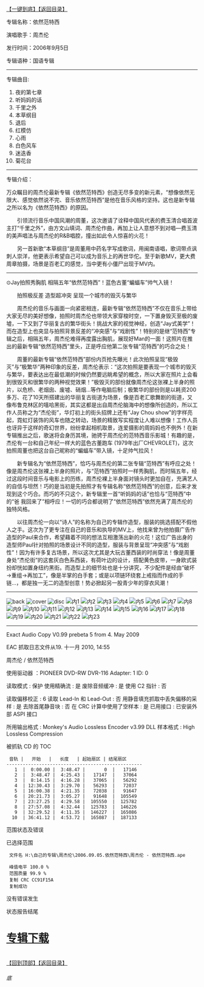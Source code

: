 [【一键到底】](#底)[【返回目录】](/README.md)

专辑名称：依然范特西

演唱歌手：周杰伦

发行时间：2006年9月5日

专辑语种：国语专辑

------------
专辑曲目: 
01. 夜的第七章
02. 听妈妈的话
03. 千里之外
04. 本草纲目
05. 退后
06. 红模仿
07. 心雨
08. 白色风车
09. 迷迭香
10. 菊花台 

------------
专辑介绍：

万众瞩目的周杰伦最新专辑《依然范特西》创造无尽多变的新元素，“想像依然无限大、感觉依然说不完、音乐依然范特西”是他在音乐风格的坚持。这也是新专辑之所以名为《依然范特西》的原因。

　　引领流行音乐中国风潮的周董，这次邀请了诠释中国风代表的费玉清合唱首波主打“千里之外”，由方文山填词、周杰伦作曲，再加上让人意想不到对唱—费玉清的美声唱法与周杰伦的R&B唱腔，撞出如此令人惊喜的火花！

　　另一首新歌“本草纲目”是周董用中药名字写成歌词，用闽南语唱，歌词带点讽刺人崇洋，他更表示希望自己可以成为音乐上的再世华佗。至于新歌MV，更大费周章拍摄，场景是百老汇的感觉，当中更有小僵尸出现于MV内。

------------
⊙Jay拍照秀胸肌 相隔五年“依然范特西”！蓝色古董“蝙蝠车”帅气入镜！

　　拍照极反差 造型超冲突 呈现一个城市的毁灭与繁华

　　周杰伦的音乐与画面一向紧密相连，最新专辑“依然范特西”不仅在音乐上带给大家无尽的美好想像，拍照时周杰伦也带领大家穿梭时空，一下置身毁灭至极的废墟，一下又到了华丽复古的繁华街头！挑战大家的视觉神经，创造“Jay式美学”！而在造型上也突显与拍照背景反差的“冲突感”与“戏剧性”！特别的是继“范特西”专辑之后，相隔五年，周杰伦难得再度露出胸肌，展现好Man的一面！这照片在推出的最新专辑“依然范特西”里头，正是呼应他第二张专辑“范特西”的巧合之处！

　　周董的最新专辑“依然范特西”部份内页抢先曝光！此次拍照呈现“极毁灭”与“极繁华”两种印象的反差，周杰伦表示：“这次拍照是要表现一个城市的毁灭与繁华，要表达出在最低潮的时候仍然要远眺希望的概念，所以大家在照片上会看到很毁灭和很繁华的两种视觉效果！”极毁灭的部份就像周杰伦这张裸上半身的照片，以危桥、老烟囱、废墟、硝烟…等作电脑后制；极繁华的部份则是以耗资200多万、花了10天所搭建出的华丽复古街道为场景，像是百老汇歌舞剧的街道，又像布鲁克林区的嘻哈黑街，其实这都是出自周杰伦脑海中的想像所创造的，所以工作人员称之为“杰伦街”，华灯初上的街头招牌上还有“Jay Chou show”的字样亮起，霓虹灯装饰的风车也随之转动，场景的精致写实程度让人难以想像！工作人员也讶异于这样的奇幻世界，纷纷拿起相机取景，连爱摄影的周妈妈也不例外！在新专辑推出之后，歌迷将会身历其境，驰骋于周杰伦的范特西音乐影城！有趣的是，杰伦有一台和自己年纪一样大的蓝色古董跑车 (1979年出厂CHEVROLET)，这次拍照周董也把这台自己昵称的“蝙蝠车”带入镜，十足帅气拉风！

　　新专辑名为“依然范特西”，恰巧与周杰伦的第二张专辑“范特西”有呼应之处！像是周杰伦这张裸上半身的照片，与“范特西”拍照时一样秀胸肌，而时隔五年，经过这段时间音乐与电影上的历练，周杰伦裸上半身面对镜头时更加自在，充满艺人的自信与坦然！巧的是当初是先拍照才有专辑名称“依然范特西”的创意，后来才发现到这个巧合。而巧的不只这个，新专辑里一首“听妈妈的话”也恰与“范特西”中的“爸 我回来了”相呼应！一切的巧合都说明了“依然范特西”依然充满了周杰伦的独特风格。

　　以往周杰伦一向以“诗人”的名称为自己的专辑作造型，服装的挑选搭配不假他人之手。这次为了更专注在自己的音乐和执导的MV上，他找来曾为他拍摄广告作造型的Paul来合作，希望藉着不同的想法互相激荡出新的火花！这位广告出身的造型师Paul针对拍照的场景设计不同的造型，服装与背景呈现“冲突感”与“戏剧性”！因为有许多复古场景，所以这次尤其是大玩古董西装的时尚穿法！像是周董身处“杰伦街”的这套灰白色系西装，有荷叶边的设计，搭配黄色皮带，一身欧式装扮却恍如置身纽约黑街。而造型上的细节处也是十分讲究，不少配件是经由“破坏→重组→再加工”，像是半掌的白手套；或是以项链环绕套上戒指而作成的手链…，都是独一无二的造型创意！势必掀起另一股青少年的穿衣风潮！
  
------------
![back](https://image.acg.lol/file/2025/10/03/backa0280458bfc530bf.jpg)
![cover](https://image.acg.lol/file/2025/10/03/cover0021c7cf460bbad4.jpg)
![disc](https://image.acg.lol/file/2025/10/03/disc48d857c9826bfcb3.jpg)
![内1](https://image.acg.lol/file/2025/10/03/15026202b98f4b1aa.jpg)
![内2](https://image.acg.lol/file/2025/10/03/286a6c1f06373c8fc.jpg)
![内3](https://image.acg.lol/file/2025/10/03/3ad78542b4bbffe3c.jpg)
![内4](https://image.acg.lol/file/2025/10/03/4373045f93ef63600.jpg)
![内5](https://image.acg.lol/file/2025/10/03/5279fbe5cc7d65987.jpg)
![内6](https://image.acg.lol/file/2025/10/03/69295050218cecca4.jpg)
![内7](https://image.acg.lol/file/2025/10/03/7f2a0fb513e556caa.jpg)
![内8](https://image.acg.lol/file/2025/10/03/86b957ffdc9f1cf70.jpg)
![内9](https://image.acg.lol/file/2025/10/03/9d26329f6beca0164.jpg)
![内10](https://image.acg.lol/file/2025/10/03/10831415dc64436156.jpg)
![内11](https://image.acg.lol/file/2025/10/03/116b18aeefcf5afd83.jpg)
![内12](https://image.acg.lol/file/2025/10/03/12c182f61551943897.jpg)
![内13](https://image.acg.lol/file/2025/10/03/1311e02bf749db5a8e.jpg)
![内14](https://image.acg.lol/file/2025/10/03/148eb0d0d88243baf2.jpg)
![内15](https://image.acg.lol/file/2025/10/03/1576b236ecd7e2c3d6.jpg)
![内16](https://image.acg.lol/file/2025/10/03/16d1268ff42cfd885c.jpg)
![内17](https://image.acg.lol/file/2025/10/03/17a39e8d7ce26948ad.jpg)
![内18](https://image.acg.lol/file/2025/10/03/18256812350d1661c0.jpg)
![内19](https://image.acg.lol/file/2025/10/03/19eb1b4ca2bc64a729.jpg)
![内20](https://image.acg.lol/file/2025/10/03/201710c0c4ca4a58b1.jpg)
![内21](https://image.acg.lol/file/2025/10/03/21ad2b6ae6fc7e2535.jpg)
![内22](https://image.acg.lol/file/2025/10/03/22792045df64b28236.jpg)
![内23](https://image.acg.lol/file/2025/10/03/234888063132cd7390.jpg)

------------
Exact Audio Copy V0.99 prebeta 5 from 4. May 2009

EAC 抓取日志文件从19. 十一月 2010, 14:55

周杰伦 / 依然范特西

使用驱动器  ：PIONEER DVD-RW  DVR-116   Adapter: 1  ID: 0

读取模式     : 保护
使用精确流   : 是
废除音频缓冲 : 是
使用 C2 指针 : 否

读取偏移校正                   : 6
读取 Lead-In 和 Lead-Out       : 否
用静音填充抓取中丢失偏移的采样 : 是
去除首尾静音块                 : 否
在 CRC 计算中使用了空样本      : 是
已用接口                       : 已安装外部 ASPI 接口

所用输出格式 : Monkey's Audio Lossless Encoder v3.99 DLL
样本格式     : High Lossless Compression


被抓轨 CD 的 TOC

     音轨 |   开始   |   长度   | 起始扇区 | 结尾扇区 
    --------------------------------------------------
       1  |  0:00.00 |  3:48.47 |       0  |   17146  
       2  |  3:48.47 |  4:25.43 |   17147  |   37064  
       3  |  8:14.15 |  4:16.28 |   37065  |   56292  
       4  | 12:30.43 |  3:29.70 |   56293  |   72037  
       5  | 16:00.38 |  4:21.35 |   72038  |   91647  
       6  | 20:21.73 |  3:05.27 |   91648  |  105549  
       7  | 23:27.25 |  4:29.58 |  105550  |  125782  
       8  | 27:57.08 |  4:32.44 |  125783  |  146226  
       9  | 32:29.52 |  4:11.35 |  146227  |  165086  
      10  | 36:41.12 |  4:53.72 |  165087  |  187133  


范围状态及错误

已选择范围

     文件名 H:\自己的专辑\周杰伦\2006.09.05.依然范特西\周杰伦 - 依然范特西.ape

     峰值电平 100.0 %
     范围质量 99.9 %
     复制 CRC CC91F15A
     复制成功

没有错误发生

状态报告结尾

# [专辑下载]( https://474b.com/file/25713053-438072259)
<br>[【回到顶部】](#readme)[【返回目录】](/README.md)
###### 底
